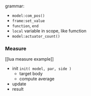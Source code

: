 grammar:
- `model:com_pos()`
- `frame:set_value`
- `function`, `end`
- `local` variable in scope, like fumction
- `model:actuator_count()`

### 

### Measure
[[lua measure example]]
- init `init( model, par, side )`
	- target body
	- compute average
- update
- result

